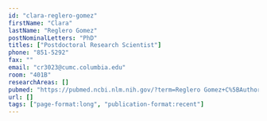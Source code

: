 ```yaml
---
id: "clara-reglero-gomez"
firstName: "Clara"
lastName: "Reglero Gomez"
postNominalLetters: "PhD"
titles: ["Postdoctoral Research Scientist"]
phone: "851-5292"
fax: ""
email: "cr3023@cumc.columbia.edu"
room: "401B"
researchAreas: []
pubmed: "https://pubmed.ncbi.nlm.nih.gov/?term=Reglero Gomez+C%5BAuthor%5D"
url: []
tags: ["page-format:long", "publication-format:recent"]
---
```

